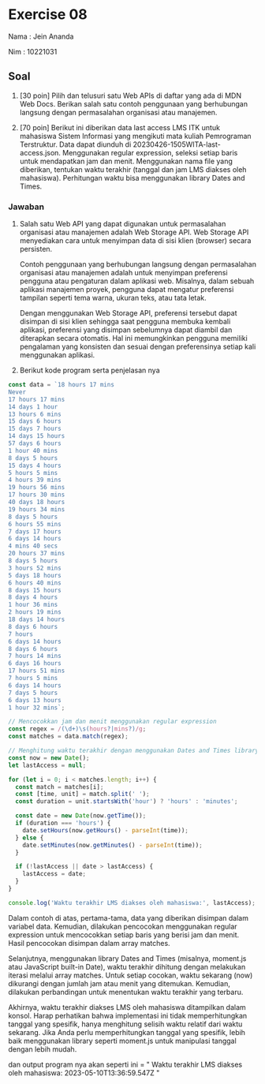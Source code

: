 # Exercise 08

Nama : Jein Ananda

Nim : 10221031

## Soal

1. [30 poin] Pilih dan telusuri satu Web APIs di daftar yang ada di MDN Web Docs. Berikan salah satu contoh penggunaan yang berhubungan langsung dengan permasalahan organisasi atau manajemen.

2. [70 poin] Berikut ini diberikan data last access LMS ITK untuk mahasiswa Sistem Informasi yang mengikuti mata kuliah Pemrograman Terstruktur. Data dapat diunduh di 20230426-1505WITA-last-access.json. Menggunakan regular expression, seleksi setiap baris untuk mendapatkan jam dan menit. Menggunakan nama file yang diberikan, tentukan waktu terakhir (tanggal dan jam LMS diakses oleh mahasiswa). Perhitungan waktu bisa menggunakan library Dates and Times.

### Jawaban

1. Salah satu Web API yang dapat digunakan untuk permasalahan organisasi atau manajemen adalah Web Storage API. Web Storage API menyediakan cara untuk menyimpan data di sisi klien (browser) secara persisten.

    Contoh penggunaan yang berhubungan langsung dengan permasalahan organisasi atau manajemen adalah untuk menyimpan preferensi pengguna atau pengaturan dalam aplikasi web. Misalnya, dalam sebuah aplikasi manajemen proyek, pengguna dapat mengatur preferensi tampilan seperti tema warna, ukuran teks, atau tata letak.

    Dengan menggunakan Web Storage API, preferensi tersebut dapat disimpan di sisi klien sehingga saat pengguna membuka kembali aplikasi, preferensi yang disimpan sebelumnya dapat diambil dan diterapkan secara otomatis. Hal ini memungkinkan pengguna memiliki pengalaman yang konsisten dan sesuai dengan preferensinya setiap kali menggunakan aplikasi.

2. Berikut kode program serta penjelasan nya 
```js 
const data = `18 hours 17 mins
Never
17 hours 17 mins 
14 days 1 hour 
13 hours 6 mins 
15 days 6 hours 
15 days 7 hours 
14 days 15 hours 
57 days 6 hours
1 hour 40 mins
8 days 5 hours 
15 days 4 hours 
5 hours 5 mins
4 hours 39 mins 
19 hours 56 mins 
17 hours 30 mins
40 days 18 hours
19 hours 34 mins 
8 days 5 hours
6 hours 55 mins 
7 days 17 hours 
6 days 14 hours 
4 mins 40 secs 
20 hours 37 mins 
8 days 5 hours
3 hours 52 mins 
5 days 18 hours 
6 hours 40 mins 
8 days 15 hours 
8 days 4 hours
1 hour 36 mins
2 hours 19 mins 
18 days 14 hours 
8 days 6 hours
7 hours
6 days 14 hours
8 days 6 hours
7 hours 14 mins 
6 days 16 hours 
17 hours 51 mins 
7 hours 5 mins
6 days 14 hours 
7 days 5 hours
6 days 13 hours
1 hour 32 mins`;

// Mencocokkan jam dan menit menggunakan regular expression
const regex = /(\d+)\s(hours?|mins?)/g;
const matches = data.match(regex);

// Menghitung waktu terakhir dengan menggunakan Dates and Times library
const now = new Date();
let lastAccess = null;

for (let i = 0; i < matches.length; i++) {
  const match = matches[i];
  const [time, unit] = match.split(' ');
  const duration = unit.startsWith('hour') ? 'hours' : 'minutes';

  const date = new Date(now.getTime());
  if (duration === 'hours') {
    date.setHours(now.getHours() - parseInt(time));
  } else {
    date.setMinutes(now.getMinutes() - parseInt(time));
  }

  if (!lastAccess || date > lastAccess) {
    lastAccess = date;
  }
}

console.log('Waktu terakhir LMS diakses oleh mahasiswa:', lastAccess);
```

Dalam contoh di atas, pertama-tama, data yang diberikan disimpan dalam variabel data. Kemudian, dilakukan pencocokan menggunakan regular expression untuk mencocokkan setiap baris yang berisi jam dan menit. Hasil pencocokan disimpan dalam array matches.

Selanjutnya, menggunakan library Dates and Times (misalnya, moment.js atau JavaScript built-in Date), waktu terakhir dihitung dengan melakukan iterasi melalui array matches. Untuk setiap cocokan, waktu sekarang (now) dikurangi dengan jumlah jam atau menit yang ditemukan. Kemudian, dilakukan perbandingan untuk menentukan waktu terakhir yang terbaru.

Akhirnya, waktu terakhir diakses LMS oleh mahasiswa ditampilkan dalam konsol. Harap perhatikan bahwa implementasi ini tidak memperhitungkan tanggal yang spesifik, hanya menghitung selisih waktu relatif dari waktu sekarang. Jika Anda perlu memperhitungkan tanggal yang spesifik, lebih baik menggunakan library seperti moment.js untuk manipulasi tanggal dengan lebih mudah.

dan output program nya akan seperti ini = " Waktu terakhir LMS diakses oleh mahasiswa: 2023-05-10T13:36:59.547Z " 